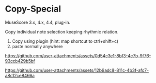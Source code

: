 # Copy-Special
 MuseScore 3.x, 4.x, 4.4, plug-in.

 Copy individual note selection keeping rhythmic relation.
1. Copy using plugin (hint: map shortcut to ctrl+shift+c)
2. paste normally anywhere 


https://github.com/user-attachments/assets/0d54c3e1-8bf3-4c7b-9f76-93ccb429b5bf

https://github.com/user-attachments/assets/12b9adc8-811c-4b3f-afc7-a8c12ce8466a





